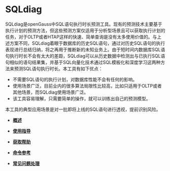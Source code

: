 # SQLdiag<a name="ZH-CN_TOPIC_0000002259758156"></a>

SQLdiag是openGauss中SQL语句执行时长预测工具。现有的预测技术主要基于执行计划的预测方法，但这些预测方案仅适用于分析型场景且可以获取执行计划的任务，对于OLTP或者HTAP这样的快速、简单查询是没有太多使用价值的。与上述方案不同，SQLdiag着眼于数据库的历史SQL语句，通过对历史SQL语句的执行表现进行总结归纳，将之再用于推断新的未知业务上。由于短时间内数据库SQL语句执行时长不会有太大的差距，SQLdiag可以从历史数据中检测出与已执行SQL语句相似的语句结果集，并基于SQL向量化技术通过SQL模板化和深度学习这两种方法来预测SQL语句执行时长。本工具有如下优点：

-   不需要SQL语句的执行计划，对数据库性能不会有任何的影响。
-   使用场景广泛，目前业内的很多算法局限性比较高，比如只适用于OLTP或者其他场景，而SQLdiag使用场景广泛。
-   该工具容易理解，只需要简单的操作，就可以训练出自己的预测模型。

本工具的典型应用场景是对一批即将上线的SQL语句进行透视，提前识别风险。

-   **[概述](概述-SQLdiag.md)**  

-   **[使用指导](使用指导-SQLdiag.md)**  

-   **[获取帮助](获取帮助-SQLdiag.md)**  

-   **[命令参考](命令参考-SQLdiag.md)**  

-   **[常见问题处理](常见问题处理-SQLdiag.md)**  

